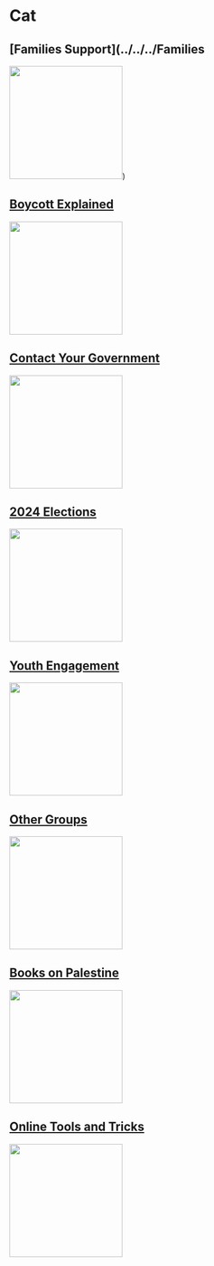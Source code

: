 # Cat

## [Families Support](../../../Families
<img src="../../../Families/blob/main/SocialPreviewImage.jpg" width="200"/>)

## [Boycott Explained](../../../Boycott)
<img src="../../../Boycott/blob/main/SocialPreviewImage.jpg" width="200"/>

## [Contact Your Government](../../../Contact-Your-Government)
<img src="../../../Contact-Your-Government/blob/main/SocialPreviewImage.jpg" width="200"/>

## [2024 Elections](../../../2024-Elections)
<img src="../../../2024-Elections/blob/main/SocialPreviewImage.jpg" width="200"/>

## [Youth Engagement](../../../Youth-Engagement)
<img src="../../../Youth-Engagement/blob/main/SocialPreviewImage.jpg" width="200"/>

## [Other Groups](../../../OtherGroups)
<img src="../../../OtherGroups/blob/main/SocialPreviewImage.jpg" width="200"/>

## [Books on Palestine](../../../Books-on-Palestine)
<img src="../../../Books-on-Palestine/blob/main/SocialPreviewImage.jpg" width="200"/>

## [Online Tools and Tricks](../../../Tools)
<img src="../../../Tools/blob/main/SocialPreviewImage.jpg" width="200"/>





